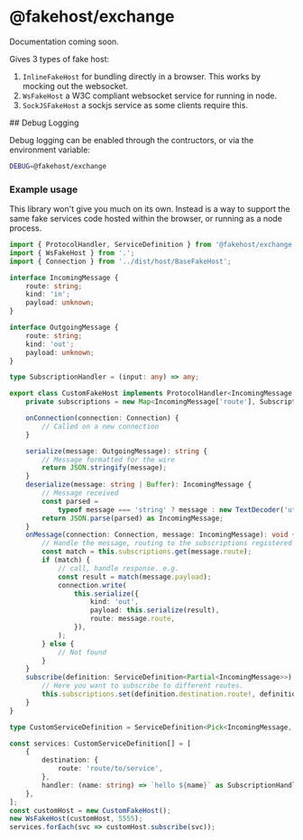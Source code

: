 # @fakehost/exchange

Documentation coming soon.

Gives 3 types of fake host:

1. `InlineFakeHost` for bundling directly in a browser. This works by mocking out the websocket.
2. `WsFakeHost` a W3C compliant websocket service for running in node.
3. `SockJSFakeHost` a sockjs service as some clients require this.

## Debug Logging

Debug logging can be enabled through the contructors, or via the environment variable: 

```sh
DEBUG=@fakehost/exchange
```

### Example usage

This library won't give you much on its own. Instead is a way to support the same fake services code hosted within the browser, or running as a node process.

```ts
import { ProtocolHandler, ServiceDefinition } from '@fakehost/exchange';
import { WsFakeHost } from '.';
import { Connection } from '../dist/host/BaseFakeHost';

interface IncomingMessage {
    route: string;
    kind: 'in';
    payload: unknown;
}

interface OutgoingMessage {
    route: string;
    kind: 'out';
    payload: unknown;
}

type SubscriptionHandler = (input: any) => any;

export class CustomFakeHost implements ProtocolHandler<IncomingMessage, OutgoingMessage> {
    private subscriptions = new Map<IncomingMessage['route'], SubscriptionHandler>();

    onConnection(connection: Connection) {
        // Called on a new connection
    }

    serialize(message: OutgoingMessage): string {
        // Message formatted for the wire
        return JSON.stringify(message);
    }
    deserialize(message: string | Buffer): IncomingMessage {
        // Message received
        const parsed =
            typeof message === 'string' ? message : new TextDecoder('utf-8').decode(message);
        return JSON.parse(parsed) as IncomingMessage;
    }
    onMessage(connection: Connection, message: IncomingMessage): void {
        // Handle the message, routing to the subscriptions registered in `subscribe`
        const match = this.subscriptions.get(message.route);
        if (match) {
            // call, handle response. e.g.
            const result = match(message.payload);
            connection.write(
                this.serialize({
                    kind: 'out',
                    payload: this.serialize(result),
                    route: message.route,
                }),
            );
        } else {
            // Not found
        }
    }
    subscribe(definition: ServiceDefinition<Partial<IncomingMessage>>): void {
        // Here you want to subscribe to different routes.
        this.subscriptions.set(definition.destination.route!, definition.handler);
    }
}

type CustomServiceDefinition = ServiceDefinition<Pick<IncomingMessage, 'route'>>;

const services: CustomServiceDefinition[] = [
    {
        destination: {
            route: 'route/to/service',
        },
        handler: (name: string) => `hello ${name}` as SubscriptionHandler,
    },
];
const customHost = new CustomFakeHost();
new WsFakeHost(customHost, 5555);
services.forEach(svc => customHost.subscribe(svc));

```